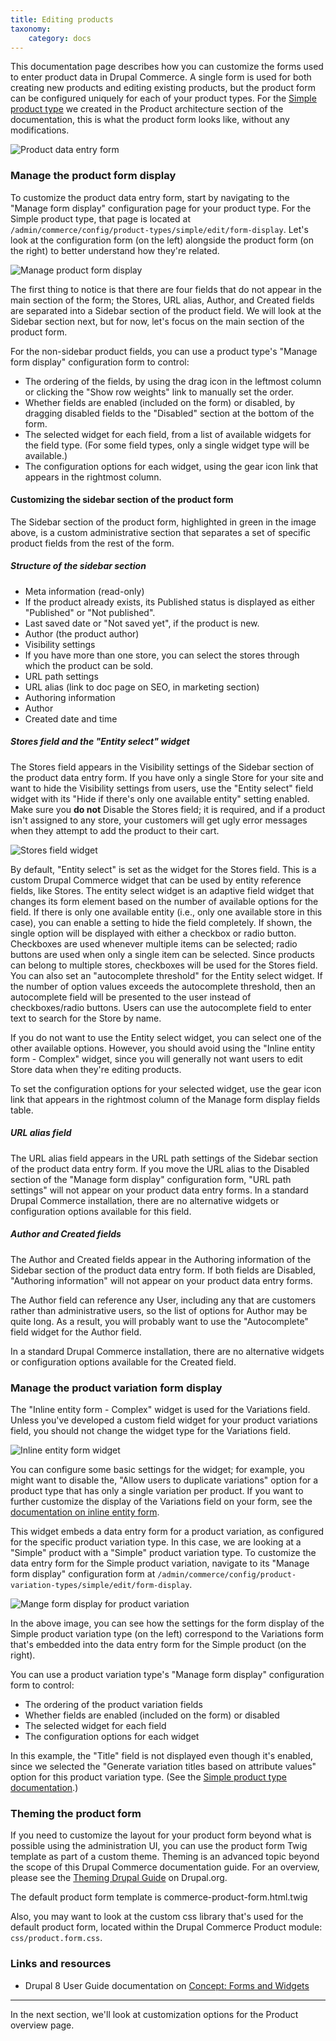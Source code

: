 ```yaml
---
title: Editing products
taxonomy:
    category: docs
---
```


This documentation page describes how you can customize the forms used to enter product data in Drupal Commerce. A single form is used for both creating new products and editing existing products, but the product form can be  configured uniquely for each of your product types. For the [Simple product type](../../02.product-architecture/01.simple-product#configure-a-product-variation-type) we created in the Product architecture section of the documentation, this is what the product form looks like, without any modifications.

![Product data entry form](../../images/product-data-entry-1.jpg)

### Manage the product form display
To customize the product data entry form, start by navigating to the "Manage form display" configuration page for your product type. For the Simple product type, that page is located at `/admin/commerce/config/product-types/simple/edit/form-display`. Let's look at the configuration form (on the left) alongside the product form (on the right) to better understand how they're related.

![Manage product form display](../../images/product-data-entry-2.jpg)

The first thing to notice is that there are four fields that do not appear in the main section of the form; the Stores, URL alias, Author, and Created fields are separated into a Sidebar section of the product field. We will look at the Sidebar section next, but for now, let's focus on the main section of the product form.

For the non-sidebar product fields, you can use a product type's "Manage form display" configuration form to control:
- The ordering of the fields, by using the drag icon in the leftmost column or clicking the "Show row weights" link to manually set the order.
- Whether fields are enabled (included on the form) or disabled, by dragging disabled fields to the "Disabled" section at the bottom of the form.
- The selected widget for each field, from a list of available widgets for the field type. (For some field types, only a single widget type will be available.)
- The configuration options for each widget, using the gear icon link that appears in the rightmost column.

#### Customizing the sidebar section of the product form
The Sidebar section of the product form, highlighted in green in the image above, is a custom administrative section that separates a set of specific product fields from the rest of the form.

##### Structure of the sidebar section
- Meta information (read-only)
 - If the product already exists, its Published status is displayed as either "Published" or "Not published".
 - Last saved date or "Not saved yet", if the product is new.
 - Author (the product author)
- Visibility settings
 - If you have more than one store, you can select the stores through which the product can be sold.
- URL path settings
 - URL alias (link to doc page on SEO, in marketing section)
- Authoring information
 - Author
 - Created date and time

##### Stores field and the "Entity select" widget
The Stores field appears in the Visibility settings of the Sidebar section of the product data entry form. If you  have only a single Store for your site and want to hide the Visibility settings from users, use the "Entity select" field widget with its "Hide if there's only one available entity" setting enabled. Make sure you **do not** Disable the Stores field; it is required, and if a product isn't assigned to any store, your customers will get ugly error messages when they attempt to add the product to their cart.

![Stores field widget](../../images/product-data-entry-4.jpg)

By default, "Entity select" is set as the widget for the Stores field. This is a custom Drupal Commerce widget that can be used by entity reference fields, like Stores. The entity select widget is an adaptive field widget that changes its form element based on the number of available options for the field. If there is only one available entity (i.e., only one available store in this case), you can enable a setting to hide the field completely. If shown, the single option will be displayed with either a checkbox or radio button. Checkboxes are used whenever multiple items can be selected; radio buttons are used when only a single item can be selected. Since products can belong to multiple stores, checkboxes will be used for the Stores field.
You can also set an "autocomplete threshold" for the Entity select widget. If the number of option values exceeds the autocomplete threshold, then an autocomplete field will be presented to the user instead of checkboxes/radio buttons. Users can use the autocomplete field to enter text to search for the Store by name.

If you do not want to use the Entity select widget, you can select one of the other available options. However, you should avoid using the "Inline entity form - Complex" widget, since you will generally not want users to edit Store data when they're editing products.

To set the configuration options for your selected widget, use the gear icon link that appears in the rightmost column of the Manage form display fields table.

##### URL alias field
The URL alias field appears in the URL path settings of the Sidebar section of the product data entry form. If you move the URL alias to the Disabled section of the "Manage form display" configuration form, "URL path settings" will not appear on your product data entry forms. In a standard Drupal Commerce installation, there are no alternative widgets or configuration options available for this field.

##### Author and Created fields
The Author and Created fields appear in the Authoring information of the Sidebar section of the product data entry form. If both fields are Disabled, "Authoring information" will not appear on your product data entry forms.

The Author field can reference any User, including any that are customers rather than administrative users, so the list of options for Author may be quite long. As a result, you will probably want to use the "Autocomplete" field widget for the Author field.

In a standard Drupal Commerce installation, there are no alternative widgets or configuration options available for the Created field.

### Manage the product variation form display
The "Inline entity form - Complex" widget is used for the Variations field. Unless you've developed a custom field widget for your product variations field, you should not change the widget type for the Variations field.

![Inline entity form widget](../../images/product-data-entry-3.jpg)

You can configure some basic settings for the widget; for example, you might want to disable the, "Allow users to duplicate variations" option for a product type that has only a single variation per product. If you want to further customize the display of the Variations field on your form, see the [documentation on inline entity form](../../../03.core/00.libraries-and-dependencies/04.ief).

This widget embeds a data entry form for a product variation, as configured for the specific product variation type. In this case, we are looking at a "Simple" product with a "Simple" product variation type. To customize the data entry form for the Simple product variation, navigate to its "Manage form display" configuration form at `/admin/commerce/config/product-variation-types/simple/edit/form-display`.

![Mange form display for product variation](../../images/product-data-entry-5.jpg)

In the above image, you can see how the settings for the form display of the Simple product variation type (on the left) correspond to the Variations form that's embedded into the data entry form for the Simple product (on the right).

You can use a product variation type's "Manage form display" configuration form to control:
- The ordering of the product variation fields
- Whether fields are enabled (included on the form) or disabled
- The selected widget for each field
- The configuration options for each widget

In this example, the "Title" field is not displayed even though it's enabled, since we selected the "Generate variation titles based on attribute values" option for this product variation type. (See the [Simple product type documentation](../../02.product-architecture/01.simple-product#configure-a-product-variation-type).)

### Theming the product form
If you need to customize the layout for your product form beyond what is possible using the administration UI, you can use the product form Twig template as part of a custom theme. Theming is an advanced topic beyond the scope of this Drupal Commerce documentation guide. For an overview, please see the [Theming Drupal Guide] on Drupal.org.

The default product form template is commerce-product-form.html.twig

Also, you may want to look at the custom css library that's used for the default product form, located within the Drupal Commerce Product module: `css/product.form.css`.

### Links and resources
* Drupal 8 User Guide documentation on [Concept: Forms and Widgets](https://www.drupal.org/docs/user_guide/en/structure-widgets.html)

---
In the next section, we'll look at customization options for the Product overview page.

[Theming Drupal Guide]: https://www.drupal.org/docs/8/theming
